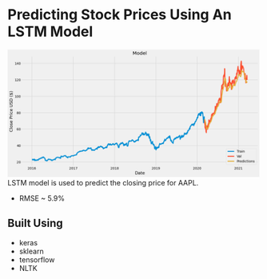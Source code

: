 # Predicting Stock Prices Using An LSTM Model

![Plot](https://github.com/jinwei-ang/Stock-Market-Analysis-Mini-Projects/blob/main/LSTM-AAPL(2020-06-27)/LSTM-AAPL(2020-06-27).png)
LSTM model is used to predict the closing price for AAPL. 
* RMSE ~ 5.9%

## Built Using
* keras
* sklearn
* tensorflow
* NLTK
 
